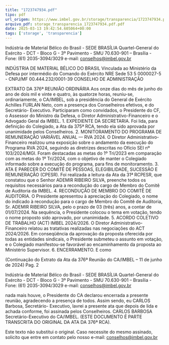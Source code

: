 ```yaml
---
title: "1723747934.pdf"
tipo: pdf
url_origem: https://www.imbel.gov.br/storage/transparencia/1723747934.pdf
arquivo_pdf: storage_transparencia_1723747934.pdf.pdf
date: 2025-03-13 19:42:54.605064+00:00
tags: ['storage', 'transparencia']
---
```


 
 
Indústria de Material Bélico do Brasil - SEDE BRASÍLIA 
Quartel-General do Exército - DCT - Bloco G - 3º Pavimento - SMU 
70.630-901 – Brasília - Fone: (61) 2035-3094/3029 e-mail: conselhos@imbel.gov.br 
 
 
INDÚSTRIA DE MATERIAL BÉLICO DO BRASIL 
Vinculada ao Ministério da Defesa por intermédio do 
Comando do Exército 
NRE Sede 53 5 0000027-5 - CNPJ/MF 00.444.232/0001-39 
CONSELHO DE ADMINISTRAÇÃO 
 
 
 
EXTRATO DA 376ª REUNIÃO ORDINÁRIA 
Aos onze dias do mês de junho do ano de dois mil e vinte e quatro, às quatorze horas, 
reuniu-se, ordinariamente, o CA/IMBEL, sob a presidência do General de Exército 
Achilles FURLAN Neto, com a presença dos Conselheiros efetivos, e do Secretário-
Executivo. Participaram como convidados, o Presidente do CF, o Assessor do Ministro 
da Defesa, o Diretor Administrativo-Financeiro e o Advogado Geral da IMBEL. 1. 
EXPEDIENTE DA SECRETARIA. Foi lida, para definição do Colegiado, a Ata da 375ª 
RCA, 
tendo 
ela 
sido 
aprovada 
por 
unanimidade 
pelos 
Conselheiros. 
2. 
MONITORAMENTO DO PROGRAMA DE REMUNERAÇÃO VARIÁVEL ANUAL — 
RVA 2024. O Diretor Administrativo-Financeiro realizou uma exposição sobre o 
andamento da execução do Programa RVA 2024, seguindo as diretrizes descritas no 
Ofício SEI nº 103/2024/MGI. Foram destacadas as metas do 1º Tri/2023 em 
comparação com as metas do 1º Tri/2024, com o objetivo de manter o Colegiado 
informado sobre a execução do programa, para fins de monitoramento. 3. ATA E 
PARECER 
DO 
COMITÊ 
DE 
PESSOAS, 
ELEGIBILIDADE, 
SUCESSÃO 
E 
REMUNERAÇÃO (CPESR). Foi realizada a leitura da Ata da 31ª RCPESR, que 
constatou que o Senhor ADEMIR RIBEIRO SILVA, preenche todos os requisitos 
necessários para a recondução do cargo de Membro do Comitê de Auditoria da IMBEL. 
4. RECONDUÇÃO DE MEMBRO DO COMITÊ DE AUDITORIA. O Presidente 
apresentou à apreciação do Colegiado, o nome do indicado à recondução para o cargo 
de Membro do Comitê de Auditoria, Sr. ADEMIR RIBEIRO SILVA, pelo o prazo de 03 
(três) anos, a contar de 01/07/2024. Na sequência, o Presidente colocou o tema em 
votação, tendo o nome proposto sido aprovado, por unanimidade. 5. ACORDO 
COLETIVO DE TRABALHO (ACT) IMBEL 2024/2026. O Diretor Administrativo-
Financeiro relatou as tratativas realizadas nas negociações do ACT 2024/2026. Em 
conseqüência da aprovação da proposta oferecida por todas as entidades sindicais, o 
Presidente submeteu o assunto em votação, e o Colegiado manifestou-se favorável ao 
encaminhamento da proposta ao Ministério Supervisor. 6. ENCERRAMENTO. E como 

 
(Continuação do Extrato da Ata da 376ª Reunião do CA/IMBEL – 11 de junho de 2024)     Pag. 2 
 
Indústria de Material Bélico do Brasil - SEDE BRASÍLIA 
Quartel-General do Exército - DCT - Bloco G - 3º Pavimento - SMU 
70.630-901 – Brasília - Fone: (61) 2035-3094/3029 e-mail: conselhos@imbel.gov.br 
 
nada mais houve, o Presidente do CA declarou encerrada a presente reunião, 
agradecendo a presença de todos. Assim sendo, eu CARLOS Barbosa, Secretário-
Executivo, lavrei a presente ata que depois de lida e achada conforme, foi assinada 
pelos Conselheiros. CARLOS BARBOSA Secretário-Executivo do CA/IMBEL. (ESTE 
DOCUMENTO É PARTE TRANSCRITA DO ORIGINAL DA ATA DA 376ª RCA).  
 
Este texto não substitui o original. Caso necessite do mesmo assinado, solicito que 
entre em contato pelo nosso e-mail: conselhos@imbel.gov.br 
 

